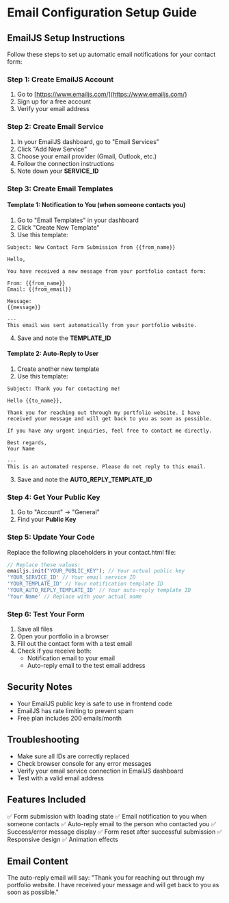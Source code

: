 # Email Configuration Setup Guide

## EmailJS Setup Instructions

Follow these steps to set up automatic email notifications for your contact form:

### Step 1: Create EmailJS Account
1. Go to [https://www.emailjs.com/](https://www.emailjs.com/)
2. Sign up for a free account
3. Verify your email address

### Step 2: Create Email Service
1. In your EmailJS dashboard, go to "Email Services"
2. Click "Add New Service"
3. Choose your email provider (Gmail, Outlook, etc.)
4. Follow the connection instructions
5. Note down your **SERVICE_ID**

### Step 3: Create Email Templates

#### Template 1: Notification to You (when someone contacts you)
1. Go to "Email Templates" in your dashboard
2. Click "Create New Template"
3. Use this template:

```
Subject: New Contact Form Submission from {{from_name}}

Hello,

You have received a new message from your portfolio contact form:

From: {{from_name}}
Email: {{from_email}}

Message:
{{message}}

---
This email was sent automatically from your portfolio website.
```

4. Save and note the **TEMPLATE_ID**

#### Template 2: Auto-Reply to User
1. Create another new template
2. Use this template:

```
Subject: Thank you for contacting me!

Hello {{to_name}},

Thank you for reaching out through my portfolio website. I have received your message and will get back to you as soon as possible.

If you have any urgent inquiries, feel free to contact me directly.

Best regards,
Your Name

---
This is an automated response. Please do not reply to this email.
```

3. Save and note the **AUTO_REPLY_TEMPLATE_ID**

### Step 4: Get Your Public Key
1. Go to "Account" → "General"
2. Find your **Public Key**

### Step 5: Update Your Code
Replace the following placeholders in your contact.html file:

```javascript
// Replace these values:
emailjs.init("YOUR_PUBLIC_KEY"); // Your actual public key
'YOUR_SERVICE_ID' // Your email service ID
'YOUR_TEMPLATE_ID' // Your notification template ID
'YOUR_AUTO_REPLY_TEMPLATE_ID' // Your auto-reply template ID
'Your Name' // Replace with your actual name
```

### Step 6: Test Your Form
1. Save all files
2. Open your portfolio in a browser
3. Fill out the contact form with a test email
4. Check if you receive both:
   - Notification email to your email
   - Auto-reply email to the test email address

## Security Notes
- Your EmailJS public key is safe to use in frontend code
- EmailJS has rate limiting to prevent spam
- Free plan includes 200 emails/month

## Troubleshooting
- Make sure all IDs are correctly replaced
- Check browser console for any error messages
- Verify your email service connection in EmailJS dashboard
- Test with a valid email address

## Features Included
✅ Form submission with loading state
✅ Email notification to you when someone contacts
✅ Auto-reply email to the person who contacted you
✅ Success/error message display
✅ Form reset after successful submission
✅ Responsive design
✅ Animation effects

## Email Content
The auto-reply email will say:
"Thank you for reaching out through my portfolio website. I have received your message and will get back to you as soon as possible."
